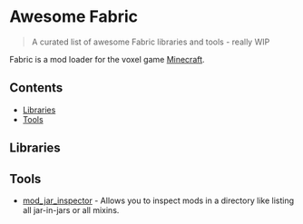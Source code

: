 # Awesome Fabric
> A curated list of awesome Fabric libraries and tools - really WIP

Fabric is a mod loader for the voxel game [Minecraft](https://en.wikipedia.org/wiki/Minecraft). 

## Contents

- [Libraries](#libraries)
- [Tools](#tools)

## Libraries

## Tools

- [mod_jar_inspector](https://github.com/comp500/mod_jar_inspector) - Allows you to inspect mods in a directory like listing all jar-in-jars or all mixins.
